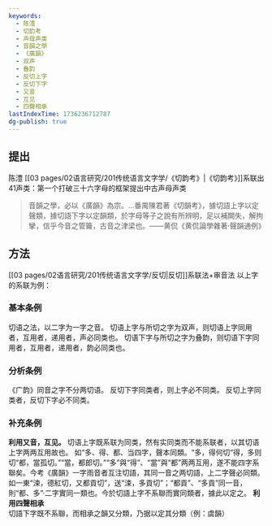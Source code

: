 ```yaml
---
keywords:
  - 陈澧
  - 切韵考
  - 声母声类
  - 音韻之學
  - 《廣韻》
  - 双声
  - 叠韵
  - 反切上字
  - 反切下字
  - 又音
  - 互见
  - 四聲相承
lastIndexTime: 1736236712787
dg-publish: true
---
```

## 提出
陈澧 [[03 pages/02语言研究/201传统语言文字学/《切韵考》\|《切韵考》]]系联出41声类：第一个打破三十六字母的框架提出中古声母声类
> 音韻之學，必以《廣韻》為宗。…番禺陳君著《切韻考》，據切語上字以定聲類，據切語下字以定韻類，於字母等子之說有所辨明，足以補闕失，解拘攣，信乎今音之管籥，古音之津梁也。——黄侃《黄侃論學雜著·聲韻通例》


## 方法
[[03 pages/02语言研究/201传统语言文字学/反切\|反切]]系联法+审音法
以上字的系联为例：
### 基本条例
切语之法，以二字为一字之音。
切语上字与所切之字为双声，则切语上字同用者，互用者，递用者，声必同类也。
切语下字与所切之字为叠韵，则切语下字同用者，互用者，递用者，韵必同类也。
### 分析条例
《广韵》同音之字不分两切语。
反切下字同类者，则上字必不同类。
反切上字同类者，反切下字必不同类。
### 补充条例
**利用又音，互见。**
切语上字既系联为同类，然有实同类而不能系联者，以其切语上字两两互用故也。
如“多、得、都、当四字，聲本同類。“多，得何切“得，多则切“都，當孤切。”“當，都郎切。”“多”與“得”、“當”與“都”两两互用，遂不能四字系聯矣。今考《廣韻》一字雨音者互注切語，其同一音之两切語，上二字聲必同類。如一東“涑，德紅切，又都貢切”，送“涑，多貢切”；“都貢”、“多貢”同一音，則“都、多”·二字實同一類也。今於切語上字不系聯而實同類者，據此以定之。
**利用四聲相承**
切語下字既不系聯，而相承之韻又分類，乃据以定其分類（例：虞韻）

